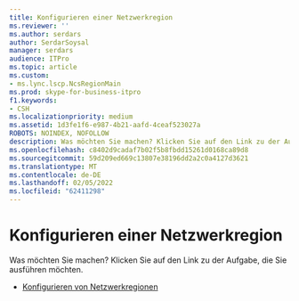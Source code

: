```yaml
---
title: Konfigurieren einer Netzwerkregion
ms.reviewer: ''
ms.author: serdars
author: SerdarSoysal
manager: serdars
audience: ITPro
ms.topic: article
ms.custom:
- ms.lync.lscp.NcsRegionMain
ms.prod: skype-for-business-itpro
f1.keywords:
- CSH
ms.localizationpriority: medium
ms.assetid: 1d3fe1f6-e987-4b21-aafd-4ceaf523027a
ROBOTS: NOINDEX, NOFOLLOW
description: Was möchten Sie machen? Klicken Sie auf den Link zu der Aufgabe, die Sie ausführen möchten.
ms.openlocfilehash: c8402d9cadaf7b02f5b8fbdd15261d0168ca89d8
ms.sourcegitcommit: 59d209ed669c13807e38196dd2a2c0a4127d3621
ms.translationtype: MT
ms.contentlocale: de-DE
ms.lasthandoff: 02/05/2022
ms.locfileid: "62411298"
---
```

# <a name="configure-a-network-region"></a>Konfigurieren einer Netzwerkregion

Was möchten Sie machen? Klicken Sie auf den Link zu der Aufgabe, die Sie ausführen möchten.

- [Konfigurieren von Netzwerkregionen](/previous-versions/office/lync-server-2013/lync-server-2013-creating-or-modifying-network-regions)